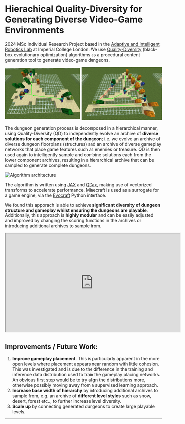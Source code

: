 # Hierachical Quality-Diversity for Generating Diverse Video-Game Environments

2024 MSc Individual Research Project based in the [Adaptive and Intelligent Robotics Lab](https://www.imperial.ac.uk/adaptive-intelligent-robotics/) at Imperial College London. We use [Quality-Diversity](https://quality-diversity.github.io) (black-box evolutionary optimization) algorithms as a procedural content generation tool to generate video-game dungeons. 

![Dungeon example](./hbr_gameplay.png)

The dungeon generation process is decomposed in a hierarchical manner, using Quality-Diversity (QD) to independently evolve an archive of **diverse solutions for each component of the dungeon**; i.e. we evolve an archive of diverse dungeon floorplans (structures) and an archive of diverse gameplay networks that place game features such as enemies or treasure. QD is then used again to intelligently sample and combine solutions each from the lower component archives, resulting in a hierarchical archive that can be sampled to generate complete dungeons.

![Algorithm architecture](./hbr_genotype.drawio.png)

The algorithm is written using [JAX](https://github.com/jax-ml/jax) and [QDax](https://github.com/adaptive-intelligent-robotics/QDax), making use of vectorized transforms to accelerate performance. Minecraft is used as a surrogate for a game engine, via the [Evocraft](https://github.com/real-itu/Evocraft-py) Python interface.

We found this apporach is able to achieve **significant diversity of dungeon structure and gameplay whilst ensuring the dungeons are playable**. Additionally, this approach is **highly modular** and can be easily adjusted and improved by changing the scoring functions in the archives or introducing additional archives to sample from.

<iframe width="560" height="315" src="https://www.youtube.com/watch?v=B5pj8V-GZlIe" allowfullscreen></iframe>

## Improvements / Future Work:

1. **Improve gameplay placement**. This is particularly apparent in the more open levels where placement appears near random with little cohesion. This was investigated and is due to the difference in the training and inference data distribution used to train the gameplay placing networks. An obvious first step would be to try align the distributions more, otherwise possibly moving away from a supervised learning approach.
2. **Increase base width of hierarchy** by introducing additional archives to sample from, e.g. an archive of **different level styles** such as snow, desert, forest etc.., to further increase level diversity.
3. **Scale up** by connecting generated dungeons to create large playable levels.
---